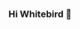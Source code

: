 ### Hi Whitebird 👋

<!--
**whitebird001/whitebird001** is a ✨ _special_ ✨ repository because its `README.md` (this file) appears on your GitHub profile.

Here are some ideas to get you started:

- 🔭 I’m currently working on CTF、C、C++、Python、Web...
- 🌱 I’m currently learning Python/masm
- 👯 I’m looking to collaborate on CTF
- 💬 Ask me about CTF
- 📫 How to reach me: QQ767778848
![madneal's github stats](https://github-readme-stats.vercel.app/api?username=whitebird001&show_icons=true&theme=radical)
[Blog]:(https://91wxk.cn)
